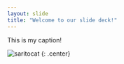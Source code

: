 ```yaml
---
layout: slide
title: "Welcome to our slide deck!"
---
```


This is my caption!

![saritocat](https://octodex.github.com/images/saritocat.png)
{: .center}
